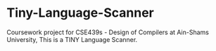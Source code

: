# Tiny-Language-Scanner
Coursework project for CSE439s - Design of Compilers at Ain-Shams University, This is a TINY Language Scanner.
